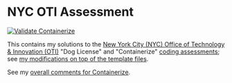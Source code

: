 # NYC OTI Assessment

[![Validate Containerize](https://github.com/afeld/nyc-oti-assessment/actions/workflows/validate.yml/badge.svg)](https://github.com/afeld/nyc-oti-assessment/actions/workflows/validate.yml)

This contains my solutions to the [New York City (NYC) Office of Technology & Innovation (OTI)](https://www1.nyc.gov/content/oti/pages/) "Dog License" and "Containerize" [coding assessments](https://www1.nyc.gov/assets/cto/downloads/assessments/all_assessments.zip); see [my modifications on top of the template files](https://github.com/afeld/nyc-oti-assessment/compare/3442263...main).

See my [overall comments for Containerize](containerize/COMMENTS.md).
